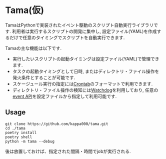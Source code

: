 # Tama(仮)

TamaはPythonで実装されたイベント駆動のスクリプト自動実行ライブラリです.
利用者は実行するスクリプトの開発に集中し, 設定ファイル(YAML)を作成するだけで任意のタイミングでスクリプトを自動実行できます.

Tamaの主な機能は以下です.

- 実行したいスクリプトの起動タイミングは設定ファイル(YAML)で管理できます.
- タスクの起動タイミングとして日時, またはディレクトリ・ファイル操作を発火条件とすることが可能です.
- スケージュール実行の指定には[Crontab](https://www.tutorialspoint.com/unix_commands/crontab.htm)のフォーマットで利用できます.
- ディレクトリ・ファイル操作の検知には[Watchdog](https://github.com/gorakhargosh/watchdog)を利用しており, 任意の[event API](https://python-watchdog.readthedocs.io/en/stable/api.html#module-watchdog.events)を設定ファイルから指定して利用可能です.
## Usage

```shell
git clone https://github.com/kappa000/tama.git
cd ./tama
poetry install
poetry shell
python -m tama --debug
```
後は放置しておけば、指定された間隔・時間でjobが実行される.
